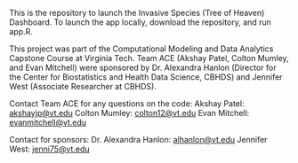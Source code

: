 This is the repository to launch the Invasive Species (Tree of Heaven) Dashboard. To launch the app locally, download the repository, and run app.R. 

This project was part of the Computational Modeling and Data Analytics Capstone Course at Virginia Tech. Team ACE (Akshay Patel, Colton Mumley, and Evan Mitchell) were sponsored by Dr. Alexandra Hanlon (Director for the Center for Biostatistics and Health Data Science, CBHDS) and Jennifer West (Associate Researcher at CBHDS). 

Contact Team ACE for any questions on the code:
Akshay Patel: akshayjp@vt.edu
Colton Mumley: colton12@vt.edu
Evan Mitchell: evanmitchell@vt.edu

Contact for sponsors:
Dr. Alexandra Hanlon: alhanlon@vt.edu
Jennifer West: jenni75@vt.edu
